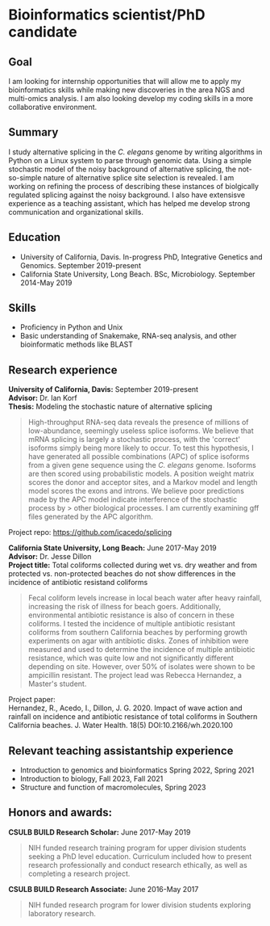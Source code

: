 # Bioinformatics scientist/PhD candidate

## Goal
I am looking for internship opportunities that will allow me to apply my bioinformatics skills while making new discoveries in the area NGS and multi-omics analysis. I am also looking develop my coding skills in a more collaborative environment.

## Summary
I study alternative splicing in the _C. elegans_ genome by writing algorithms in Python on a Linux system to parse through genomic data. Using a simple stochastic model of the noisy background of alternative splicing, the not-so-simple nature of alternative splice site selection is revealed. I am working on refining the process of describing these instances of biolgically regulated splicing against the noisy background. I also have extensisve experience as a teaching assistant, which has helped me develop strong communication and organizational skills. 

## Education
+ University of California, Davis. In-progress PhD, Integrative Genetics and Genomics. September 2019-present
+ California State University, Long Beach. BSc, Microbiology. September 2014-May 2019

## Skills
* Proficiency in Python and Unix
* Basic understanding of Snakemake, RNA-seq analysis, and other bioinformatic methods like BLAST
  
## Research experience
__University of California, Davis:__ September 2019-present<br>
__Advisor:__ Dr. Ian Korf<br>
__Thesis:__ Modeling the stochastic nature of alternative splicing<br>

> High-throughput RNA-seq data reveals the presence of millions of low-abundance, seemingly useless splice isoforms. We believe that mRNA splicing is largely a stochastic process, with the 'correct' isoforms simply being more likely to occur. To test this hypothesis, I have generated all possible combinations (APC) of splice isoforms from a given gene sequence using the _C. elegans_ genome. Isoforms are then scored using probabilistic models. A position weight matrix scores the donor and acceptor sites, and a Markov model and length model scores the exons and introns. We believe poor predictions made by the APC model indicate interference of the stochastic process by > other biological processes. I am currently examining gff files generated by the APC algorithm.

Project repo: https://github.com/icacedo/splicing

__California State University, Long Beach:__ June 2017-May 2019<br>
__Advisor:__ Dr. Jesse Dillon<br>
__Project title:__ Total coliforms collected during wet vs. dry weather and from protected vs. non-protected beaches do not show differences in the incidence of antibiotic resistand coliforms<br>

> Fecal coliform levels increase in local beach water after heavy rainfall, increasing the risk of illness for beach goers. Additionally, environmental antibiotic resistance is also of concern in these coliforms. I tested the incidence of multiple antibiotic resistant coliforms from southern California beaches by performing growth experiments on agar with antibiotic disks. Zones of inhibition were measured and used to determine the incidence of multiple antibiotic resistance, which was quite low and not significantly different depending on site. However, over 50% of isolates were shown to be ampicillin resistant. The project lead was Rebecca Hernandez, a Master's student.

Project paper:<br>
Hernandez, R., Acedo, I., Dillon, J. G. 2020. Impact of wave action and rainfall on incidence and antibiotic resistance of total coliforms in Southern California beaches. J. Water Health. 18(5) DOI:10.2166/wh.2020.100

## Relevant teaching assistantship experience
* Introduction to genomics and bioinformatics Spring 2022, Spring 2021
* Introduction to biology, Fall 2023, Fall 2021
* Structure and function of macromolecules, Spring 2023
  
## Honors and awards:
__CSULB BUILD Research Scholar:__ June 2017-May 2019
> NIH funded research training program for upper division students seeking a PhD level education. Curriculum included how to present research professionally and conduct research ethically, as well as completing a research project.

__CSULB BUILD Research Associate:__ June 2016-May 2017
> NIH funded research program for lower division students exploring laboratory research.


